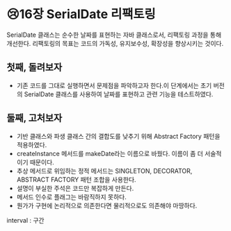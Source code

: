 # 😢16장 SerialDate 리팩토링

SerialDate 클래스는 순수한 날짜를 표현하는 자바 클래스로서, 리팩토링 과정을 통해 개선한다. 리팩토링의 목표는 코드의 가독성, 유지보수성, 확장성을 향상시키는 것이다.

## 첫째, 돌려보자

- 기존 코드를 그대로 실행하면서 문제점을 파악하고자 한다.이 단계에서는 초기 버전의 SerialDate 클래스를 사용하여 날짜를 표현하고 관련 기능을 테스트하였다.

## 둘째, 고처보자

- 기반 클래스와 파생 클래스 간의 결합도를 낮추기 위해 Abstract Factory 패턴을 적용하였다.
- createInstance 메서드를 makeDate라는 이름으로 바꿨다. 이름이 좀 더 서술적이기 때문이다.
- 추상 메서드로 위임하는 정적 메서드는 SINGLETON, DECORATOR, ABSTRACT FACTORY 패턴 조합을 사용한다.
- 설명이 부실한 주석은 코드만 복잡하게 만든다.
- 메서드 인수로 플래그는 바람직하지 못하다.
- 뭔가가 구현에 논리적으로 의존한다면 물리적으로도 의존해야 마땅하다.

interval : 구간
